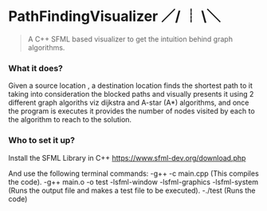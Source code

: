 # PathFindingVisualizer  ／/ ┊ \＼
> A C++ SFML based visualizer to get the intuition behind graph algorithms.

### What it does?
Given a source location , a destination location finds the shortest path to it taking into consideration the blocked paths and visually presents it using 2 different graph algoriths viz dijkstra and A-star (A*) algorithms, and once the program is executes it provides the number of nodes visited by each to the algorithm to reach to the solution.

### Who to set it up?
Install the SFML Library in C++
https://www.sfml-dev.org/download.php

And use the following terminal commands:
-g++ -c main.cpp
(This compiles the code).
-g++ main.o -o test -lsfml-window -lsfml-graphics -lsfml-system
(Runs the output file and makes a test file to be executed).
-./test
(Runs the code)


